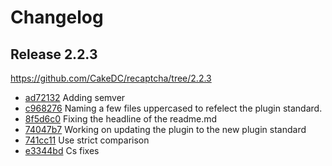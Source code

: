 Changelog
=========

Release 2.2.3
-------------

https://github.com/CakeDC/recaptcha/tree/2.2.3

 * [ad72132](https://github.com/CakeDC/recaptcha/commit/ad72132) Adding semver
 * [c968276](https://github.com/CakeDC/recaptcha/commit/c968276) Naming a few files uppercased to refelect the plugin standard.
 * [8f5d6c0](https://github.com/CakeDC/recaptcha/commit/8f5d6c0) Fixing the headline of the readme.md
 * [74047b7](https://github.com/CakeDC/recaptcha/commit/74047b7) Working on updating the plugin to the new plugin standard
 * [741cc11](https://github.com/CakeDC/recaptcha/commit/741cc11) Use strict comparison
 * [e3344bd](https://github.com/CakeDC/recaptcha/commit/e3344bd) Cs fixes